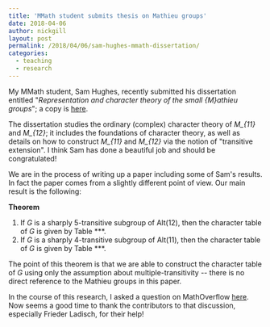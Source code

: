 ```yaml
---
title: 'MMath student submits thesis on Mathieu groups'
date: 2018-04-06
author: nickgill
layout: post
permalink: /2018/04/06/sam-hughes-mmath-dissertation/
categories:
  - teaching
  - research
---
```


My MMath student, Sam Hughes, recently submitted his dissertation entitled "*Representation and character theory of the small {M}athieu groups*"; a copy is <a href = "MMath_Sam.Hughes.pdf">here</a>.

The dissertation studies the ordinary (complex) character theory of *M_{11}* and *M_{12}*; it includes the foundations of character theory, as well as details on how to construct *M_{11}* and *M_{12}* via the notion of "transitive extension". I think Sam has done a beautiful job and should be congratulated!

We are in the process of writing up a paper including some of Sam's results. In fact the paper comes from a slightly different point of view. Our main result is the following:

**Theorem** 
 1. If *G* is a sharply 5-transitive subgroup of Alt(12), then the character table of *G* is given by Table ***.
 2. If *G* is a sharply 4-transitive subgroup of Alt(11), then the character table of *G* is given by Table ***.

The point of this theorem is that we are able to construct the character table of *G* using only the assumption about multiple-transitivity -- there is no direct reference to the Mathieu groups in this paper.

In the course of this research, I asked a question on MathOverflow <a href = "https://mathoverflow.net/questions/293859/what-did-frobenius-prove-about-m-12">here</a>. Now seems a good time to thank the contributors to that discussion, especially Frieder Ladisch, for their help!
